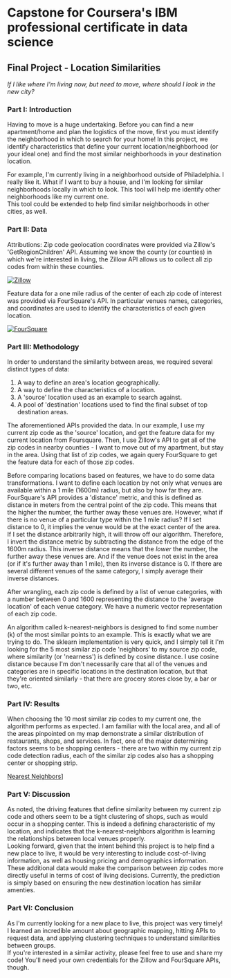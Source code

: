 # Capstone for Coursera's IBM professional certificate in data science
## Final Project - Location Similarities
*If I like where I'm living now, but need to move, where should I look in the new city?*  

### Part I: Introduction  

Having to move is a huge undertaking.  Before you can find a new apartment/home and plan the logistics of the move, first you must identify the neighborhood in which to search for your home!  In this project, we identify characteristics that define your current location/neighborhood (or your ideal one) and find the most similar neighborhoods in your destination location.

For example, I'm currently living in a neighborhood outside of Philadelphia.  I really like it.  What if I want to buy a house, and I'm looking for similar neighborhoods locally in which to look.  This tool will help me identify other neighborhoods like my current one.  
This tool could be extended to help find similar neighborhoods in other cities, as well.

### Part II: Data  

Attributions:
Zip code geolocation coordinates were provided via Zillow's 'GetRegionChildren' API. Assuming we know the county (or counties) in which we're interested in living, the Zillow API allows us to collect all zip codes from within these counties. 

[![Zillow](https://www.zillowstatic.com/vstatic/7de9b24/static/logos/Zillow_Logo_HoodsProvided_RightAligned.gif "Zillow")](https://www.zillow.com/howto/api/neighborhood-boundaries.htm)

Feature data for a one mile radius of the center of each zip code of interest was provided via FourSquare's API.  In particular venues names, categories, and coordinates are used to identify the characteristics of each given location.

[![FourSquare](https://upload.wikimedia.org/wikipedia/commons/thumb/d/dc/Foursquare_logo.svg/320px-Foursquare_logo.svg.png "FourSquare")](https://developer.foursquare.com/docs/terms-of-use/overview)  

### Part III: Methodology  

In order to understand the similarity between areas, we required several distinct types of data: 
1. A way to define an area's location geographically.
2. A way to define the characteristics of a location.
3. A 'source' location used as an example to search against.
4. A pool of 'destination' locations used to find the final subset of top destination areas.

The aforementioned APIs provided the data.  In our example, I use my current zip code as the 'source' location, and get the feature data for my current location from Foursquare.  Then, I use Zillow's API to get all of the zip codes in nearby counties - I want to move out of my apartment, but stay in the area.  Using that list of zip codes, we again query FourSquare to get the feature data for each of those zip codes.

Before comparing locations based on features, we have to do some data transformations.  I want to define each location by not only what venues are available within a 1 mile (1600m) radius, but also by how far they are.  FourSquare's API provides a 'distance' metric, and this is defined as distance in meters from the central point of the zip code.  This means that the higher the number, the further away these venues are.  However, what if there is no venue of a particular type within the 1 mile radius?  If I set distance to 0, it implies the venue would be at the exact center of the area.  If I set the distance arbitrarily high, it will throw off our algorithm.  Therefore, I invert the distance metric by subtracting the distance from the edge of the 1600m radius.  This inverse distance means that the *lower* the number, the further away these venues are.  And if the venue does not exist in the area (or if it's further away than 1 mile), then its inverse distance is 0.  If there are several different venues of the same category, I simply average their inverse distances.

After wrangling, each zip code is defined by a list of venue categories, with a number between 0 and 1600 representing the distance to the 'average location' of each venue category.  We have a numeric vector representation of each zip code.

An algorithm called k-nearest-neighbors is designed to find some number (k) of the most similar points to an example.  This is exactly what we are trying to do.  The sklearn implementation is very quick, and I simply tell it I'm looking for the 5 most similar zip code 'neighbors' to my source zip code, where similarity (or 'nearness') is defined by cosine distance.  I use cosine distance because I'm don't necessarily care that all of the venues and categories are in specific locations in the destination location, but that they're oriented similarly - that there are grocery stores close by, a bar or two, etc.

### Part IV: Results  

When choosing the 10 most similar zip codes to my current one, the algorithm performs as expected.  I am familiar with the local area, and all of the areas pinpointed on my map demonstrate a similar distribution of restaurants, shops, and services.  In fact, one of the major determining factors seems to be shopping centers - there are two within my current zip code detection radius, each of the similar zip codes also has a shopping center or shopping strip.  

[Nearest Neighbors](Destinations.png "Nearest Neighbors")]

### Part V: Discussion  

As noted, the driving features that define similarity between my current zip code and others seem to be a tight clustering of shops, such as would occur in a shopping center.  This is indeed a defining characteristic of my location, and indicates that the k-nearest-neighbors algorithm is learning the relationships between local venues properly.  
Looking forward, given that the intent behind this project is to help find a new place to live, it would be very interesting to include cost-of-living information, as well as housing pricing and demographics information.  These additional data would make the comparison between zip codes more directly useful in terms of cost of living decisions.  Currently, the prediction is simply based on ensuring the new destination location has similar amenties.

### Part VI: Conclusion

As I'm currently looking for a new place to live, this project was very timely!  I learned an incredible amount about geographic mapping, hitting APIs to request data, and applying clustering techniques to understand similarities between groups.  
If you're interested in a similar activity, please feel free to use and share my code!  You'll need your own credentials for the Zillow and FourSquare APIs, though.
